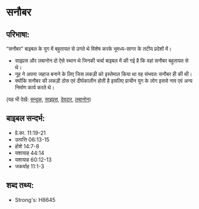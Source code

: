 # सनौबर #

## परिभाषा: ##

“सनौबर” बाइबल के युग में बहुतायत से उगते थे विशेष करके भूमध्य-सागर के तटीय प्रदेशों में। 

* साइप्रस और लबानोन दो ऐसे स्थान थे जिनकी चर्चा बाइबल में की गई है कि वहां सनौबर बहुतायत से थे।
* नूह ने अपना जहाज बनाने के लिए जिस लकड़ी को इस्तेमाल किया था वह संभवतः सनौबर ही की थी।
* क्योंकि सनौबर की लकड़ी ठोस एवं दीर्घकालीन होती है इसलिए प्राचीन युग के लोग इससे नाव एवं अन्य निर्माण कार्य करते थे।

(यह भी देखें: [सन्दूक](../ark.md), [साइप्रस](../cyprus.md), [देवदार](../fir.md), [लबानोन](../lebanon.md))

## बाइबल सन्दर्भ: ##

* प्रे.का. 11:19-21
* उत्पत्ति 06:13-15
* होशे 14:7-8
* यशायाह 44:14
* यशायाह 60:12-13
* जकर्याह 11:1-3

## शब्द तथ्य: ##

* Strong's: H8645
